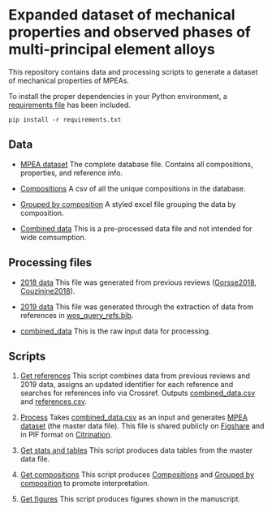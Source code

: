 # Expanded dataset of mechanical properties and observed phases of multi-principal element alloys

This repository contains data and processing scripts to generate a dataset of mechanical properties of MPEAs.

To install the proper dependencies in your Python environment, a [requirements file](requirements.txt) has been included.

`pip install -r requirements.txt`

## Data
- [MPEA dataset](MPEA_dataset.csv)
The complete database file. Contains all compositions, properties, and reference info.

- [Compositions](stats_and_tables/compositions.csv)
A csv of all the unique compositions in the database. 

- [Grouped by composition](stats_and_tables/grouped_by_composition.xlsx)
A styled excel file grouping the data by composition.

- [Combined data](combined_data.csv)
This is a pre-processed data file and not intended for wide comsumption.


## Processing files
- [2018 data](/2018_data/2018_data.csv)
This file was generated from previous reviews ([Gorsse2018](https://doi.org/10.1016/j.dib.2018.11.111), [Couzinine2018](https://doi.org/10.1016/j.dib.2018.10.071)).

- [2019 data](/2019_data/2019_data.csv)
This file was generated through the extraction of data from references in [wos_query_refs.bib](/2019_data/wos_query_refs.bib).

- [combined_data](combined_data.csv)
This is the raw input data for processing.

## Scripts
1. [Get references](get_references.ipynb)
This script combines data from previous reviews and 2019 data, assigns an updated identifier for each reference and searches for references info via Crossref. Outputs [combined_data.csv](combined_data.csv) and [references.csv](references.csv). 

2. [Process](process.ipynb)
Takes [combined_data.csv](combined_data.csv) as an input and generates [MPEA dataset](MPEA_dataset.csv) (the master data file). This file is shared publicly on [Figshare](https://doi.org/10.6084/m9.figshare.12642953) and in PIF format on [Citrination](https://citrination.com/datasets/190954).

3. [Get stats and tables](get_stats_and_tables.ipynb)
This script produces data tables from the master data file.

4. [Get compositions](get_compositions.ipynb)
This script produces [Compositions](stats_and_tables/compositions.csv) and [Grouped by composition](stats_and_tables/grouped_by_composition.xlsx) to promote interpretation.

5. [Get figures](get_figures.ipynb)
This script produces figures shown in the manuscript.
